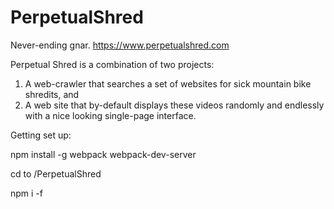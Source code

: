 # PerpetualShred
Never-ending gnar.
https://www.perpetualshred.com

Perpetual Shred is a combination of two projects:

1. A web-crawler that searches a set of websites for sick mountain bike shredits, and
2. A web site that by-default displays these videos randomly and endlessly with a nice looking single-page interface.

Getting set up:

npm install  -g webpack webpack-dev-server

cd to /PerpetualShred

npm i -f
